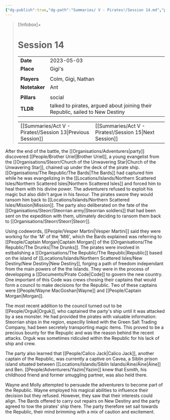 ```yaml
---
{"dg-publish":true,"dg-path":"Summaries/ V - Pirates!/Session 14.md","permalink":"/summaries/v-pirates/session-14/","tags":["session"]}
---
```


> [!infobox]+
> # Session 14
> 
> | | |
> | --- | --- |
> | **Date** | 2023-05-03 |
> | **Place** | Gigi's |
> | | | 
> | **Players** | Colm, Gigi, Nathan |
> | **Notetaker** | Ant |
> | | |
> | **Pillars** | social |
> | **TLDR** | talked to pirates, argued about joining their Republic, sailed to New Destiny |
>
> | | |
> | --- | --- |
> | [[Summaries/Act V - Pirates!/Session 13\|Previous Session]] | [[Summaries/Act V - Pirates!/Session 15\|Next Session]] |

After the end of the battle, the [[Organisations/Adventurers\|party]] discovered [[People/Brother Uriel\|Brother Uriel]], a young evangelist from the [[Organisations/Steorr/Church of the Unwavering Star\|Church of the Unwavering Star]], chained up under the deck of the pirate ship. [[Organisations/The Republic/The Bards\|The Bards]] had captured him while he was evangelizing in the [[Locations/Islands/Northern Scattered Isles/Northern Scattered Isles\|Northern Scattered Isles]] and forced him to heal them with his divine power. The adventurers refused to exploit his magic but also didn't argue in his favour. The pirates swore they would ransom him back to [[Locations/Islands/Northern Scattered Isles/Mission\|Mission]]. The party also deliberated on the fate of the [[Organisations/Steorr/Steorrian army\|Steorrian soldiers]] that had been sent on the expedition with them, ultimately deciding to ransom them back to [[Organisations/Steorr/Steorr\|Steorr]].

Using codewords, [[People/Vesper Martini\|Vesper Martini]] said they were working for the 'M' of the 'MI6', which the Bards explained was referring to [[People/Captain Morgan\|Captain Morgan]] of the [[Organisations/The Republic/The Drunks\|The Drunks]]. The pirates were involved in estbalishing a [[Organisations/The Republic/The Republic\|Republic]] based on the island of [[Locations/Islands/Northern Scattered Isles/New Destiny/New Destiny\|New Destiny]], forging a path of freedom independant from the main powers of the the Islands. They were in the process of developping a [[Documents/Pirate Code\|Code]] to govern the new country. One important of this Code was crews chosing their captains that would form a council to make decisions for the Republic. Two of these captains were [[People/Wayne MacGoshan\|Wayne]] and [[People/Captain Morgan\|Morgan]].

The most recent addition to the council turned out to be [[People/Orguk\|Orguk]], who captained the party's ship until it was attacked by a sea monster. He had provided the pirates with valuable information: Steorrian ships in the region, especilly linked with the Green Salt Trading Company, had been secretely transporting magic items. This proved to be a precious bounty for the Repuplic and was the reason behind the recent attacks. Orguk was sometimes ridiculed within the Republic for his lack of ship and crew.

The party also learned that [[People/Calico Jack\|Calico Jack]], another captain of the Republic, was currently a captive on Cavea, a Siblín prison island situated between [[Locations/Islands/Siblín Islands/Áine/Áine\|Áine]] and Ben. [[People/Adventurers/Yazim\|Yazim]] knew that Esmith, his childhood friend and former smuggling partner, was also held there.

Wayne and Molly attempted to persuade the adventurers to become part of the Republic. Wayne employed his magical abilities to influence their decision but they refused. However, they saw that their interests could align. The Bards offered to carry out repairs on New Destiny and the party agreed to tow the pirates' ship there. The party therefore set sail towards the Republic, their mind brimming with a mix of caution and excitement.

